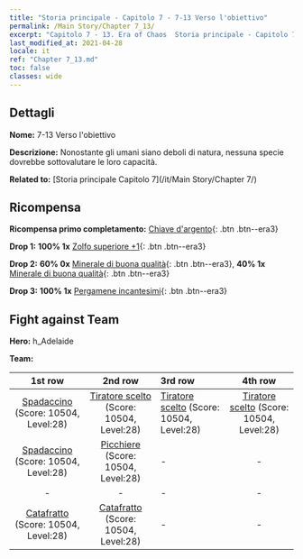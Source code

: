 ```yaml
---
title: "Storia principale - Capitolo 7 - 7-13 Verso l'obiettivo"
permalink: /Main Story/Chapter 7_13/
excerpt: "Capitolo 7 - 13. Era of Chaos  Storia principale - Capitolo 7_13. 7-13 Verso l'obiettivo"
last_modified_at: 2021-04-28
locale: it
ref: "Chapter 7_13.md"
toc: false
classes: wide
---
```


## Dettagli

 **Nome:** 7-13 Verso l'obiettivo

 **Descrizione:** Nonostante gli umani siano deboli di natura, nessuna specie dovrebbe sottovalutare le loro capacità.

 **Related to:** [Storia principale Capitolo 7](/it/Main Story/Chapter 7/)

## Ricompensa

 **Ricompensa primo completamento:** [Chiave d'argento](/ItemsIT/con_693/){: .btn .btn--era3}

 **Drop 1:** **100% 1x** [Zolfo superiore +1](/ItemsIT/mat_22/){: .btn .btn--era3}

 **Drop 2:** **60% 0x** [Minerale di buona qualità](/ItemsIT/mat_12/){: .btn .btn--era3}, **40% 1x** [Minerale di buona qualità](/ItemsIT/mat_12/){: .btn .btn--era3}

 **Drop 3:** **100% 1x** [Pergamene incantesimi](/ItemsIT/con_694/){: .btn .btn--era3}


## Fight against Team
 **Hero:** h_Adelaide

 **Team:**


  | 1st row | 2nd row | 3rd row | 4th row |
  |:----:|:----:|:----|:----:|
  | [Spadaccino](/it/units/Swordsman/) (Score: 10504, Level:28)  | [Tiratore scelto](/it/units/Marksman/) (Score: 10504, Level:28)  | [Tiratore scelto](/it/units/Marksman/) (Score: 10504, Level:28)  | [Tiratore scelto](/it/units/Marksman/) (Score: 10504, Level:28)  |
  | [Spadaccino](/it/units/Swordsman/) (Score: 10504, Level:28)  | [Picchiere](/it/units/Pikeman/) (Score: 10504, Level:28)  | - | - |
  | - | - | - | - |
  | [Catafratto](/it/units/Cavalier/) (Score: 10504, Level:28)  | [Catafratto](/it/units/Cavalier/) (Score: 10504, Level:28)  | - | - |


